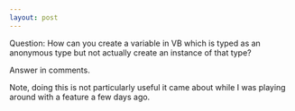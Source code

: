 ```yaml
---
layout: post
---
```

Question: How can you create a variable in VB which is typed as an anonymous type but not actually create an instance of that type?

Answer in comments.

Note, doing this is not particularly useful it came about while I was playing around with a feature a few days ago.

